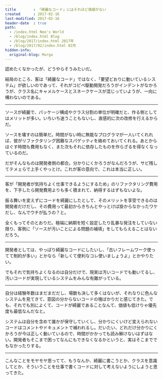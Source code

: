 ```yaml
---
title        : 「綺麗なコード」にはそれほど価値がない
created      : 2017-02-16
last-modified: 2017-02-16
header-date  : true
path:
  - /index.html Neo's World
  - /blog/index.html Blog
  - /blog/2017/index.html 2017年
  - /blog/2017/02/index.html 02月
hidden-info:
  original-blog: Murga
---
```


認めたくなかったが、どうやらそうみたいだ。

結局のところ、客は「綺麗なコード」ではなく、「要望どおりに動いているシステム」が欲しいのであって、それがコピペ駆動開発だろうがインデントがなかろうが、クラス名にキャメルケースとスネークケースが混じっていようが、一向に構わないのである。

---

ソースが綺麗で、パッケージ構成やクラス分割の単位が明確だと、作る側としてはメリットが多い。いちいち迷うこともないし、直感的に次の改修を行えるからだ。

ソースを壊すのは簡単だ。時間がない時に無能なプログラマが一人いてくれれば、彼がリファクタリング困難なスパゲッティを絡めておいてくれる。あとからほぐす時間も費用もなく、また次もそれに依存したものを作らざるを得なくなっているのだ。

だがそんなものは開発者側の都合。分かりにくかろうがなんだろうが、サビ残してテメェらで上手くやっとけ。これが客の意向で、これは本当に正しい。

---

客が「開発者が気持ちよく仕事できるようにするため」のリファクタリング費用を、下手したら開発費用よりも多く積まれて、納得するはずもないよな。

振る舞いを変えずにコードを綺麗にしたとして、そのメリットを享受できるのは開発者だけだし、その費用って最初からきちんとやっとけば掛からなかったワケだし、なんでウチが払うの？と。

全くもってそのとおりだ。極端に納期を短く設定したり乱暴な発注をしていない限り、客側に「ソースが汚いことによる問題の補填」をしてもらえることはないだろう。

---

開発者としては、やっぱり綺麗なコードにしたいし、「古いフレームワーク使ってて制約が多い」とかなら「新しくて便利なコレ使いましょうよ」とかやりたい。

でもそれで気持ちよくなるのは自分だけで、現実は汚いコードでも動いてるし、汚いコードが実現しているシステムをみんな有難がっている。

---

自分は経験年数はまだまだだし、場数も決して多くはないが、それなりに色んなシステムを見てきて、意図の分からないコードの塊ばかりだと感じてきた。でも、それでも別によくて、コードが綺麗であることなんて、価値も低けりゃ優先度も最低なんだなと。

システムは自分を含めて誰かが保守していくし、分かりにくいけど変えられないコードはコメントやドキュメントで補われるし。だいたい、どれだけ分かりにくかろうが今は正しく動いているので、時間がかかっても読み解けないはずはない。開発者もそこまで困ってなんにもできなくなるかというと、実はそこまででもなかったりする。

---

こんなことをモヤモヤ思ってて、もうなんか、綺麗に書こうとか、クラスを意識してとか、そういうことを仕事で書くコードに対して考えないようにしようと思ってきた。
